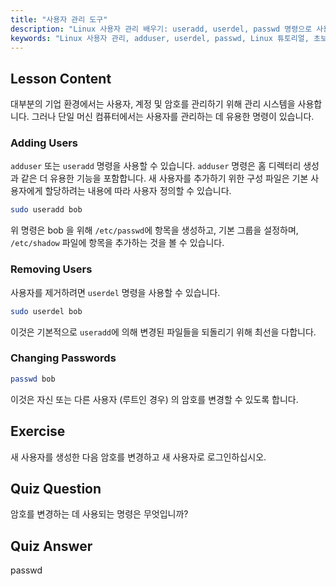 ```yaml
---
title: "사용자 관리 도구"
description: "Linux 사용자 관리 배우기: useradd, userdel, passwd 명령으로 사용자 추가, 제거 및 암호 변경. 이 초보자 친화적인 가이드로 시작하세요!"
keywords: "Linux 사용자 관리, adduser, userdel, passwd, Linux 튜토리얼, 초보자 Linux, 사용자 계정, Linux 명령"
---
```


## Lesson Content

대부분의 기업 환경에서는 사용자, 계정 및 암호를 관리하기 위해 관리 시스템을 사용합니다. 그러나 단일 머신 컴퓨터에서는 사용자를 관리하는 데 유용한 명령이 있습니다.

### Adding Users

`adduser` 또는 `useradd` 명령을 사용할 수 있습니다. `adduser` 명령은 홈 디렉터리 생성과 같은 더 유용한 기능을 포함합니다. 새 사용자를 추가하기 위한 구성 파일은 기본 사용자에게 할당하려는 내용에 따라 사용자 정의할 수 있습니다.

```bash
sudo useradd bob
```

위 명령은 bob 을 위해 `/etc/passwd`에 항목을 생성하고, 기본 그룹을 설정하며, `/etc/shadow` 파일에 항목을 추가하는 것을 볼 수 있습니다.

### Removing Users

사용자를 제거하려면 `userdel` 명령을 사용할 수 있습니다.

```bash
sudo userdel bob
```

이것은 기본적으로 `useradd`에 의해 변경된 파일들을 되돌리기 위해 최선을 다합니다.

### Changing Passwords

```bash
passwd bob
```

이것은 자신 또는 다른 사용자 (루트인 경우) 의 암호를 변경할 수 있도록 합니다.

## Exercise

새 사용자를 생성한 다음 암호를 변경하고 새 사용자로 로그인하십시오.

## Quiz Question

암호를 변경하는 데 사용되는 명령은 무엇입니까?

## Quiz Answer

passwd
